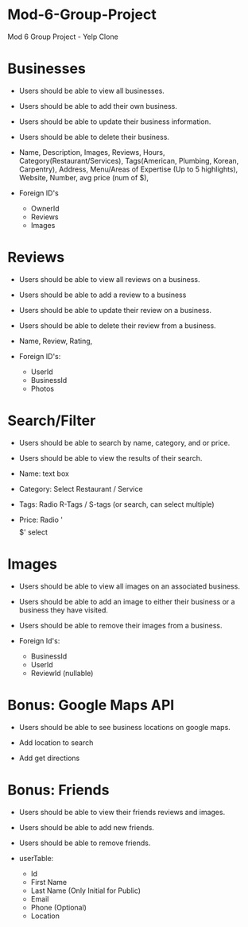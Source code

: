 # Mod-6-Group-Project
Mod 6 Group Project - Yelp Clone

# Businesses
- Users should be able to view all businesses.
- Users should be able to add their own business.
- Users should be able to update their business information.
- Users should be able to delete their business.

- Name, Description, Images, Reviews, Hours, Category(Restaurant/Services), Tags(American, Plumbing, Korean, Carpentry), Address, Menu/Areas of Expertise (Up to 5 highlights), Website, Number, avg price (num of $),
- Foreign ID's
    - OwnerId
    - Reviews
    - Images

# Reviews
- Users should be able to view all reviews on a business.
- Users should be able to add a review to a business
- Users should be able to update their review on a business.
- Users should be able to delete their review from a business.

- Name, Review, Rating,

- Foreign ID's:
    - UserId
    - BusinessId
    - Photos

# Search/Filter
- Users should be able to search by name, category, and or price.
- Users should be able to view the results of their search.

- Name: text box
- Category: Select Restaurant / Service
- Tags: Radio R-Tags / S-tags (or search, can select multiple)
- Price: Radio '$$$$$' select

# Images
- Users should be able to view all images on an associated business.
- Users should be able to add an image to either their business or a business they have visited.
- Users should be able to remove their images from a business.

- Foreign Id's:
    - BusinessId
    - UserId
    - ReviewId (nullable)

# Bonus: Google Maps API
- Users should be able to see business locations on google maps.

- Add location to search
- Add get directions

# Bonus: Friends
- Users should be able to view their friends reviews and images.
- Users should be able to add new friends.
- Users should be able to remove friends.

- userTable:
    - Id
    - First Name
    - Last Name (Only Initial for Public)
    - Email
    - Phone (Optional)
    - Location

